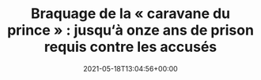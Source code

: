---
title: "Braquage de la « caravane du prince » : jusqu‘à onze ans de prison requis contre les accusés"
date: 2021-05-18T13:04:56+00:00
concerned:
  - joseph-hazan
  - sophie-rey-gascon
press:
  title: Le Parisien
  url: https://www.leparisien.fr/faits-divers/braquage-de-la-caravane-du-prince-jusqua-onze-ans-de-prison-requis-contre-les-accuses-18-05-2021-TOSUS3WX3JB2ZOYEFQIQCPIX2M.php
---